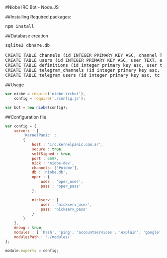 #Niobe IRC Bot - Node.JS

##Installing Required packages:

<pre>
npm install
</pre>

##Database creation
<pre>
sqlite3 dbname.db

CREATE TABLE channels (id INTEGER PRIMARY KEY ASC, channel TEXT);
CREATE TABLE users (id INTEGER PRIMARY KEY ASC, user TEXT, email TEXT, level INTEGER DEFAULT 10);
CREATE TABLE definitions (id integer primary key asc, user text, name text, description text);
CREATE TABLE telegram_channels (id integer primary key asc, irc_chan text, t_group_id text, mode text);
CREATE TABLE telegram_users (id integer primary key asc, tc_id integer, irc_nick text, t_username text);
</pre>

##Usage
```javascript
var niobe = require('niobe-ircbot'),
    config = require('./config.js');

var bot = new niobe(config);
```

##Configuration file
```javascript
var config = {
	servers : {
	    'KernelPanic' :
		{
		    host : 'irc.kernelpanic.com.ar',
		    secure : true,
		    selfSigned : true,
		    port : 6697,
		    nick : 'niobe-dev',
		    channels: ['#niobe'],
		    db : 'niobe.db',
			oper : {
				user : 'oper_user',
				pass : 'oper_pass'
			},

			nickserv : {
				user : 'nickserv_user',
				pass: 'nickserv_pass'
			}
		}
	},
	debug : true,
	modules : [ 'hash', 'ping', 'accountservices', 'explain', 'google', 'exploit-db', 'geoip', 'servicecmds', 'urlinfo', 'telegram' ],
	modulesPath : './modules/'
};

module.exports = config;
```
